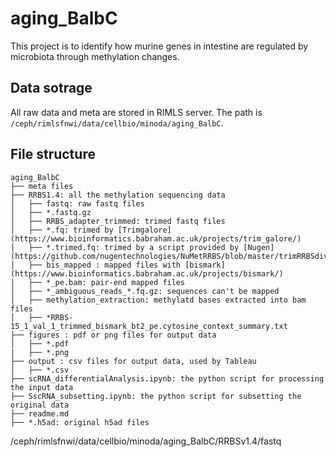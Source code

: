 # aging_BalbC
This project is to identify how murine genes in intestine are regulated by microbiota through methylation changes.

## Data sotrage
All raw data and meta are stored in RIMLS server. The path is `/ceph/rimlsfnwi/data/cellbio/minoda/aging_BalbC`.

## File structure
```
aging_BalbC
├── meta files
├── RRBS1.4: all the methylation sequencing data
│   ├── fastq: raw fastq files
│   ├── *.fastq.gz
│   ├── RRBS_adapter_trimmed: trimed fastq files
│   ├── *.fq: trimed by [Trimgalore](https://www.bioinformatics.babraham.ac.uk/projects/trim_galore/)
│   ├── *.trimed.fq: trimed by a script provided by [Nugen](https://github.com/nugentechnologies/NuMetRRBS/blob/master/trimRRBSdiversityAdaptCustomers.py).
│   ├── bis_mapped : mapped files with [bismark](https://www.bioinformatics.babraham.ac.uk/projects/bismark/)
│   ├── *_pe.bam: pair-end mapped files
│   ├── *_ambiguous_reads_*.fq.gz: sequences can't be mapped
│   ├── methylation_extraction: methylatd bases extracted into bam files
│   ├── *RRBS-15_1_val_1_trimmed_bismark_bt2_pe.cytosine_context_summary.txt
├── figures : pdf or png files for output data
│   ├── *.pdf
|   ├── *.png
├── output : csv files for output data, used by Tableau
│   ├── *.csv
├── scRNA_differentialAnalysis.ipynb: the python script for processing the input data
├── SscRNA_subsetting.ipynb: the python script for subsetting the original data
├── readme.md
├── *.h5ad: original h5ad files
```
/ceph/rimlsfnwi/data/cellbio/minoda/aging_BalbC/RRBSv1.4/fastq
